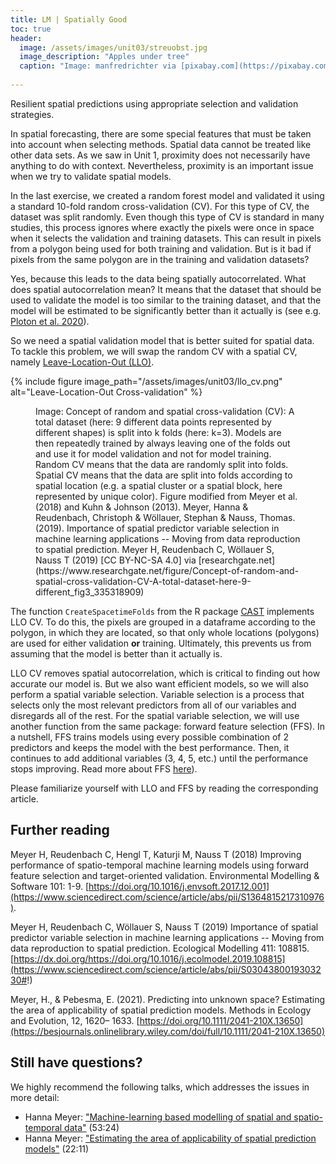 ```yaml
---
title: LM | Spatially Good
toc: true
header:
  image: /assets/images/unit03/streuobst.jpg
  image_description: "Apples under tree"
  caption: "Image: manfredrichter via [pixabay.com](https://pixabay.com/de/photos/%C3%A4pfel-streuobst-obstbaum-apfelbaum-3684775/)"
 
---
```


Resilient spatial predictions using appropriate selection and validation strategies.

<!--more-->

In spatial forecasting, there are some special features that must be taken into account when selecting methods. Spatial data cannot be treated like other data sets. As we saw in Unit 1, proximity does not necessarily have anything to do with context. Nevertheless, proximity is an important issue when we try to validate spatial models. 

In the last exercise, we created a random forest model and validated it using a standard 10-fold random cross-validation (CV). For this type of CV, the dataset was split randomly. Even though this type of CV is standard in many studies, this process ignores where exactly the pixels were once in space when it selects the validation and training datasets. This can result in pixels from a polygon being used for both training and validation. But is it bad if pixels from the same polygon are in the training and validation datasets? 

Yes, because this leads to the data being spatially autocorrelated. What does spatial autocorrelation mean? It means that the dataset that should be used to validate the model is too similar to the training dataset, and that the model will be estimated to be significantly better than it actually is (see e.g. [Ploton et al. 2020]( https://www.nature.com/articles/s41467-020-18321-y)).

So we need a spatial validation model that is better suited for spatial data. To tackle this problem, we will swap the random CV with a spatial CV, namely [Leave-Location-Out (LLO)](https://cran.r-project.org/web/packages/CAST/vignettes/CAST-intro.html#target-oriented-validation). 


{% include figure image_path="/assets/images/unit03/llo_cv.png" alt="Leave-Location-Out Cross-validation" %}
<figure>
  <figcaption>Image: Concept of random and spatial cross-validation (CV): A total dataset (here: 9 different data points represented by different shapes) is split into k folds (here: k=3). Models are then repeatedly trained by always leaving one of the folds out and use it for model validation and not for model training. Random CV means that the data are randomly split into folds. Spatial CV means that the data are split into folds according to spatial location (e.g. a spatial cluster or a spatial block, here represented by unique color). Figure modified from Meyer et al. (2018) and Kuhn & Johnson (2013). Meyer, Hanna & Reudenbach, Christoph & Wöllauer, Stephan & Nauss, Thomas. (2019). Importance of spatial predictor variable selection in machine learning applications -- Moving from data reproduction to spatial prediction. Meyer H, Reudenbach C, Wöllauer S, Nauss T (2019) [CC BY-NC-SA 4.0] via [researchgate.net](https://www.researchgate.net/figure/Concept-of-random-and-spatial-cross-validation-CV-A-total-dataset-here-9-different_fig3_335318909)
  </figcaption>
</figure>



The function `CreateSpacetimeFolds` from the R package [CAST]( https://cran.r-project.org/web/packages/CAST/CAST.pdf) implements LLO CV. To do this, the pixels are grouped in a dataframe according to the polygon, in which they are located, so that only whole locations (polygons) are used for either validation **or** training. Ultimately, this prevents us from assuming that the model is better than it actually is.

LLO CV removes spatial autocorrelation, which is critical to finding out how accurate our model is. But we also want efficient models, so we will also perform a spatial variable selection. Variable selection is a process that selects only the most relevant predictors from all of our variables and disregards all of the rest. For the spatial variable selection, we will use another function from the same package: forward feature selection (FFS). In a nutshell, FFS trains models using every possible combination of 2 predictors and keeps the model with the best performance. Then, it continues to add additional variables (3, 4, 5, etc.) until the performance stops improving. Read more about FFS [here](https://www.rdocumentation.org/packages/CAST/versions/0.2.0/topics/ffs)).

Please familiarize yourself with LLO and FFS by reading the corresponding article.


## Further reading
Meyer H, Reudenbach C, Hengl T, Katurji M, Nauss T (2018) Improving performance of spatio-temporal machine learning models using forward feature selection and target-oriented validation. Environmental Modelling & Software 101: 1-9. [https://doi.org/10.1016/j.envsoft.2017.12.001](https://www.sciencedirect.com/science/article/abs/pii/S1364815217310976).

Meyer H, Reudenbach C, Wöllauer S, Nauss T (2019) Importance of spatial predictor variable selection in machine learning applications -- Moving from data reproduction to spatial prediction. Ecological Modelling 411: 108815.[https://dx.doi.org/https://doi.org/10.1016/j.ecolmodel.2019.108815](https://www.sciencedirect.com/science/article/abs/pii/S0304380019303230#!)

Meyer, H., & Pebesma, E. (2021). Predicting into unknown space? Estimating the area of applicability of spatial prediction models. Methods in Ecology and Evolution, 12, 1620– 1633. [https://doi.org/10.1111/2041-210X.13650](https://besjournals.onlinelibrary.wiley.com/doi/full/10.1111/2041-210X.13650)


## Still have questions?
We highly recommend the following talks, which addresses the issues in more detail:

* Hanna Meyer: ["Machine-learning based modelling of spatial and spatio-temporal data"](https://www.youtube.com/watch?v=QGjdS1igq78&t=2676s) (53:24)
* Hanna Meyer: ["Estimating the area of applicability of spatial prediction models"](https://www.youtube.com/watch?v=jChikEb4vgE&ab_channel=52North) (22:11)